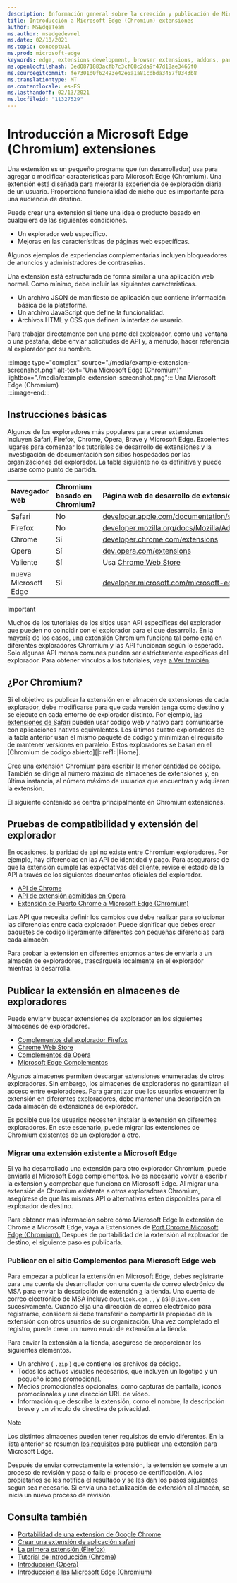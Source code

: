 ```yaml
---
description: Información general sobre la creación y publicación de Microsoft Edge (Chromium) extensiones.
title: Introducción a Microsoft Edge (Chromium) extensiones
author: MSEdgeTeam
ms.author: msedgedevrel
ms.date: 02/10/2021
ms.topic: conceptual
ms.prod: microsoft-edge
keywords: edge, extensions development, browser extensions, addons, partner center, developer, chromium extensions
ms.openlocfilehash: 3ed0871883acfb7c3cf08c2da9f47d18ae3465f0
ms.sourcegitcommit: fe7301d0f62493e42e6a1a81cdbda3457f0343b8
ms.translationtype: MT
ms.contentlocale: es-ES
ms.lasthandoff: 02/13/2021
ms.locfileid: "11327529"
---
```

# Introducción a Microsoft Edge (Chromium) extensiones  

Una extensión es un pequeño programa que \(un desarrollador\) usa para agregar o modificar características para Microsoft Edge \(Chromium\).  Una extensión está diseñada para mejorar la experiencia de exploración diaria de un usuario.  Proporciona funcionalidad de nicho que es importante para una audiencia de destino.  

Puede crear una extensión si tiene una idea o producto basado en cualquiera de las siguientes condiciones.  

*   Un explorador web específico.  
*   Mejoras en las características de páginas web específicas.  
    
Algunos ejemplos de experiencias complementarias incluyen bloqueadores de anuncios y administradores de contraseñas.  

Una extensión está estructurada de forma similar a una aplicación web normal.  Como mínimo, debe incluir las siguientes características.

*   Un archivo JSON de manifiesto de aplicación que contiene información básica de la plataforma.  
*   Un archivo JavaScript que define la funcionalidad.  
*   Archivos HTML y CSS que definen la interfaz de usuario.  

Para trabajar directamente con una parte del explorador, como una ventana o una pestaña, debe enviar solicitudes de API y, a menudo, hacer referencia al explorador por su nombre.  

:::image type="complex" source="./media/example-extension-screenshot.png" alt-text="Una Microsoft Edge (Chromium)" lightbox="./media/example-extension-screenshot.png":::
  Una Microsoft Edge \(Chromium\)  
:::image-end:::  

## Instrucciones básicas  

Algunos de los exploradores más populares para crear extensiones incluyen Safari, Firefox, Chrome, Opera, Brave y Microsoft Edge.  Excelentes lugares para comenzar los tutoriales de desarrollo de extensiones y la investigación de documentación son sitios hospedados por las organizaciones del explorador.  La tabla siguiente no es definitiva y puede usarse como punto de partida.  

| Navegador web | Chromium basado en Chromium? | Página web de desarrollo de extensiones |  
|:--- |:--- |:--- |  
| Safari | No | [developer.apple.com/documentation/safariservices/safari_app_extensions][AppleDeveloperSafariservicesAppExtensions] |  
| Firefox | No | [developer.mozilla.org/docs/Mozilla/Add-ons/WebExtensions][MDNWebextensions] |  
| Chrome | Sí | [developer.chrome.com/extensions][ChromeDeveloperExtensions] |  
| Opera | Sí | [dev.opera.com/extensions][OperaDevExtensions] |  
| Valiente | Sí | Usa [Chrome Web Store][GoogleChromeWebstoreCategoryExtensions] |  
| nueva Microsoft Edge | Sí | [developer.microsoft.com/microsoft-edge/extensions][MicrosoftDeveloperEdgeExtensions] |  

> [!IMPORTANT]
> Muchos de los tutoriales de los sitios usan API específicas del explorador que pueden no coincidir con el explorador para el que desarrolla.  En la mayoría de los casos, una extensión Chromium funciona tal como está en diferentes exploradores Chromium y las API funcionan según lo esperado.  Solo algunas API menos comunes pueden ser estrictamente específicas del explorador.  Para obtener vínculos a los tutoriales, vaya [a Ver también](#see-also).  

## ¿Por Chromium?  

Si el objetivo es publicar la extensión en el almacén de extensiones de cada explorador, debe modificarse para que cada versión tenga como destino y se ejecute en cada entorno de explorador distinto.  Por ejemplo, [las extensiones de Safari][AppleDeveloperSafariservicesAppExtensions] pueden usar código web y nativo para comunicarse con aplicaciones nativas equivalentes.  Los últimos cuatro exploradores de la tabla anterior usan el mismo paquete de código y minimizan el requisito de mantener versiones en paralelo.  Estos exploradores se basan en el [Chromium de código abierto][|::ref1::|Home].  

Cree una extensión Chromium para escribir la menor cantidad de código.  También se dirige al número máximo de almacenes de extensiones y, en última instancia, al número máximo de usuarios que encuentran y adquieren la extensión.  

El siguiente contenido se centra principalmente en Chromium extensiones.  

## Pruebas de compatibilidad y extensión del explorador  

En ocasiones, la paridad de api no existe entre Chromium exploradores.  Por ejemplo, hay diferencias en las API de identidad y pago.  Para asegurarse de que la extensión cumple las expectativas del cliente, revise el estado de la API a través de los siguientes documentos oficiales del explorador.  

*   [API de Chrome][ChromeDeveloperExtensionsApiIndex]  
*   [API de extensión admitidas en Opera][OperaDevExtensionsApis]  
*   [Extensión de Puerto Chrome a Microsoft Edge (Chromium)][ExtensionsChromiumDeveloperGuidePortChrome]  
    
Las API que necesita definir los cambios que debe realizar para solucionar las diferencias entre cada explorador.  Puede significar que debes crear paquetes de código ligeramente diferentes con pequeñas diferencias para cada almacén.  

Para probar la extensión en diferentes entornos antes de enviarla a un almacén de exploradores, trascárguela localmente en el explorador mientras la desarrolla.  

## Publicar la extensión en almacenes de exploradores  

Puede enviar y buscar extensiones de explorador en los siguientes almacenes de exploradores.  

*   [Complementos del explorador Firefox][MozillaAddonsFirefoxExtensions]  
*   [Chrome Web Store][GoogleChromeWebstoreCategoryExtensions]  
*   [Complementos de Opera][OperaAddonsExtensions]  
*   [Microsoft Edge Complementos][MicrosoftEdgeAddonsCategoryExtensions]  

Algunos almacenes permiten descargar extensiones enumeradas de otros exploradores.  Sin embargo, los almacenes de exploradores no garantizan el acceso entre exploradores.  Para garantizar que los usuarios encuentren la extensión en diferentes exploradores, debe mantener una descripción en cada almacén de extensiones de explorador.  

Es posible que los usuarios necesiten instalar la extensión en diferentes exploradores. En este escenario, puede migrar las extensiones de Chromium existentes de un explorador a otro.  

### Migrar una extensión existente a Microsoft Edge  

Si ya ha desarrollado una extensión para otro explorador Chromium, puede enviarla al Microsoft Edge complementos. No es necesario volver a escribir la extensión y comprobar que funciona en Microsoft Edge.  Al migrar una extensión de Chromium existente a otros exploradores Chromium, asegúrese de que las mismas API o alternativas estén disponibles para el explorador de destino.  

Para obtener más información sobre cómo Microsoft Edge la extensión de Chrome a Microsoft Edge, vaya a Extensiones de [Port Chrome Microsoft Edge (Chromium).][ExtensionsChromiumDeveloperGuidePortChrome] Después de portabilidad de la extensión al explorador de destino, el siguiente paso es publicarla.  

### Publicar en el sitio Complementos para Microsoft Edge web  

Para empezar a publicar la extensión en Microsoft Edge, debes registrarte para una cuenta de desarrollador con una cuenta de correo electrónico de MSA para enviar la descripción de extensión [a][MicrosoftDeveloperRegistration] la tienda.  Una cuenta de correo electrónico de MSA incluye `@outlook.com` , , y así `@live.com` sucesivamente.  Cuando elija una dirección de correo electrónico para registrarse, considere si debe transferir o compartir la propiedad de la extensión con otros usuarios de su organización.  Una vez completado el registro, puede crear un nuevo envío de extensión a la tienda.  

Para enviar la extensión a la tienda, asegúrese de proporcionar los siguientes elementos.  

*   Un archivo \( `.zip` \) que contiene los archivos de código.  
*   Todos los activos visuales necesarios, que incluyen un logotipo y un pequeño icono promocional.  
*   Medios promocionales opcionales, como capturas de pantalla, iconos promocionales y una dirección URL de vídeo.  
*   Información que describe la extensión, como el nombre, la descripción breve y un vínculo de directiva de privacidad.  

> [!NOTE]
> Los distintos almacenes pueden tener requisitos de envío diferentes.  En la lista anterior se resumen [los requisitos][ExtensionsChromiumPublish] para publicar una extensión para Microsoft Edge.  

Después de enviar correctamente la extensión, la extensión se somete a un proceso de revisión y pasa o falla el proceso de certificación.  A los propietarios se les notifica el resultado y se les dan los pasos siguientes según sea necesario.  Si envía una actualización de extensión al almacén, se inicia un nuevo proceso de revisión.  

## Consulta también  

*   [Portabilidad de una extensión de Google Chrome][ExtensionworkshopPorting]  
*   [Crear una extensión de aplicación safari][AppleDeveloperSafariservicesAppExtensionsBuilding]  
*   [La primera extensión (Firefox)][MDNWebextensionsYourFirst]  
*   [Tutorial de introducción (Chrome)][ChromeDeveloperExtensionsGetstarted]  
*   [Introducción (Opera)][OperaDevExtensionsGettingStarted]  
*   [Introducción a las Microsoft Edge (Chromium)][ExtensionsChromiumGettingStartedIndex]  

<!-- links -->  

[ExtensionsChromiumDeveloperGuidePortChrome]: ./developer-guide/port-chrome-extension.md "Extensión de Chrome de puerto Microsoft Edge (Chromium) | Microsoft Docs"  
[ExtensionsChromiumGettingStartedIndex]: ./getting-started/index.md "Introducción a Microsoft Edge (Chromium) extensiones | Microsoft Docs"  
[ExtensionsChromiumPublish]: ./publish/publish-extension.md "Publicar una extensión | Microsoft Docs"  

[MicrosoftDeveloperEdgeExtensions]: https://developer.microsoft.com/microsoft-edge/extensions "Desarrollar extensiones para Microsoft Edge | Microsoft Developer"  
[MicrosoftDeveloperRegistration]: https://developer.microsoft.com/registration "Centro de partners | Microsoft Developer"  

[MicrosoftEdgeAddonsCategoryExtensions]: https://microsoftedge.microsoft.com/addons/category/Edge-Extensions "Extensiones para Microsoft Edge | Microsoft Edge"  

[AppleDeveloperSafariservicesAppExtensions]: https://developer.apple.com/documentation/safariservices/safari_app_extensions "Extensiones de aplicación safari | Desarrollador de Apple"  
[AppleDeveloperSafariservicesAppExtensionsBuilding]: https://developer.apple.com/documentation/safariservices/safari_app_extensions/building_a_safari_app_extension "Creación de una extensión de aplicación de Safari | Desarrollador de Apple"  

[ChromeDeveloperExtensions]: https://developer.chrome.com/extensions "¿Qué son las extensiones? | Desarrollador de Chrome"  
[ChromeDeveloperExtensionsApiIndex]: https://developer.chrome.com/extensions/api_index "Api de Chrome | Desarrollador de Chrome"  
[ChromeDeveloperExtensionsGetstarted]: https://developer.chrome.com/extensions/getstarted "Introducción al tutorial | Desarrollador de Chrome"  

[ChromiumHome]: https://www.chromium.org/Home "Chromium"  

[ExtensionworkshopPorting]: https://extensionworkshop.com/documentation/develop/porting-a-google-chrome-extension "Porte de una extensión de Google Chrome | Taller de extensión"  

[GoogleChromeWebstoreCategoryExtensions]: https://chrome.google.com/webstore/category/extensions "Extensiones | Chrome Web Store"  

[MDNWebextensions]: https://developer.mozilla.org/docs/Mozilla/Add-ons/WebExtensions "Extensiones de explorador | MDN"  
[MDNWebextensionsYourFirst]: https://developer.mozilla.org/docs/Mozilla/Add-ons/WebExtensions/Your_first_WebExtension "La primera extensión | MDN"  

[MozillaAddonsFirefoxExtensions]: https://addons.mozilla.org/firefox/extensions "Extensiones | Complementos para Firefox"  

[OperaAddonsExtensions]: https://addons.opera.com/extensions "Extensiones | Opera Addons"  

[OperaDevExtensions]: https://dev.opera.com/extensions "Documentación de extensiones | Dev. Opera"  
[OperaDevExtensionsApis]: https://dev.opera.com/extensions/apis "API de extensión admitidas en Opera | Dev. Opera"  
[OperaDevExtensionsGettingStarted]: https://dev.opera.com/extensions/getting-started "Introducción | Dev. Opera"  
